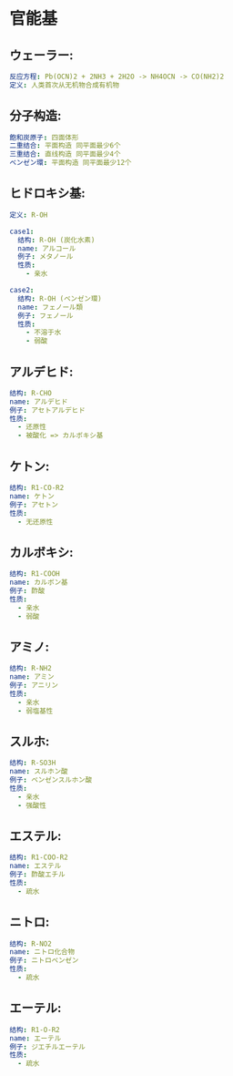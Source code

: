 # 官能基

## ウェーラー:

```yaml
反应方程: Pb(OCN)2 + 2NH3 + 2H2O -> NH4OCN -> CO(NH2)2
定义: 人类首次从无机物合成有机物

```

## 分子构造:

```yaml
飽和炭原子: 四面体形
二重结合: 平面构造 同平面最少6个
三重结合: 直线构造 同平面最少4个
ベンゼン環: 平面构造 同平面最少12个

```

## ヒドロキシ基:

```yaml
定义: R-OH

case1:
  结构: R-OH (炭化水素)
  name: アルコール
  例子: メタノール
  性质:
    - 亲水

case2:
  结构: R-OH (ベンゼン環)
  name: フェノール類
  例子: フェノール
  性质:
    - 不溶于水
    - 弱酸

```

## アルデヒド:

```yaml
结构: R-CHO
name: アルデヒド
例子: アセトアルデヒド
性质:
  - 还原性
  - 被酸化 => カルボキシ基

```

## ケトン:

```yaml
结构: R1-CO-R2
name: ケトン
例子: アセトン
性质:
  - 无还原性

```

## カルボキシ:

```yaml
结构: R1-COOH
name: カルボン基
例子: 酢酸
性质:
  - 亲水
  - 弱酸

```

## アミノ:

```yaml
结构: R-NH2
name: アミン
例子: アニリン
性质:
  - 亲水
  - 弱塩基性

```

## スルホ:

```yaml
结构: R-SO3H
name: スルホン酸
例子: ベンゼンスルホン酸
性质:
  - 亲水
  - 强酸性

```

## エステル:

```yaml
结构: R1-COO-R2
name: エステル
例子: 酢酸エチル
性质:
  - 疏水

```

## ニトロ:

```yaml
结构: R-NO2
name: ニトロ化合物
例子: ニトロベンゼン
性质:
  - 疏水

```

## エーテル:

```yaml
结构: R1-O-R2
name: エーテル
例子: ジエチルエーテル
性质:
  - 疏水
```